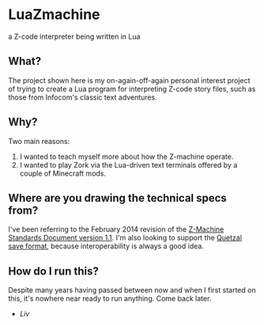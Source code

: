 # LuaZmachine
a Z-code interpreter being written in Lua

## What?
The project shown here is my on-again-off-again personal interest project of trying to create a Lua program for interpreting Z-code story files, such as those from Infocom's classic text adventures.

## Why?
Two main reasons:
  1. I wanted to teach myself more about how the Z-machine operate.
  2. I wanted to play Zork via the Lua-driven text terminals offered by a couple of Minecraft mods.

## Where are you drawing the technical specs from?
I've been referring to the February 2014 revision of the [Z-Machine Standards Document version 1.1](https://inform-fiction.org/zmachine/standards/z1point1/).
I'm also looking to support the [Quetzal save format](https://inform-fiction.org/zmachine/standards/quetzal/), because interoperability is always a good idea.

## How do I run this?
Despite many years having passed between now and when I first started on this, it's nowhere near ready to run anything.
Come back later.

- _Liv_
